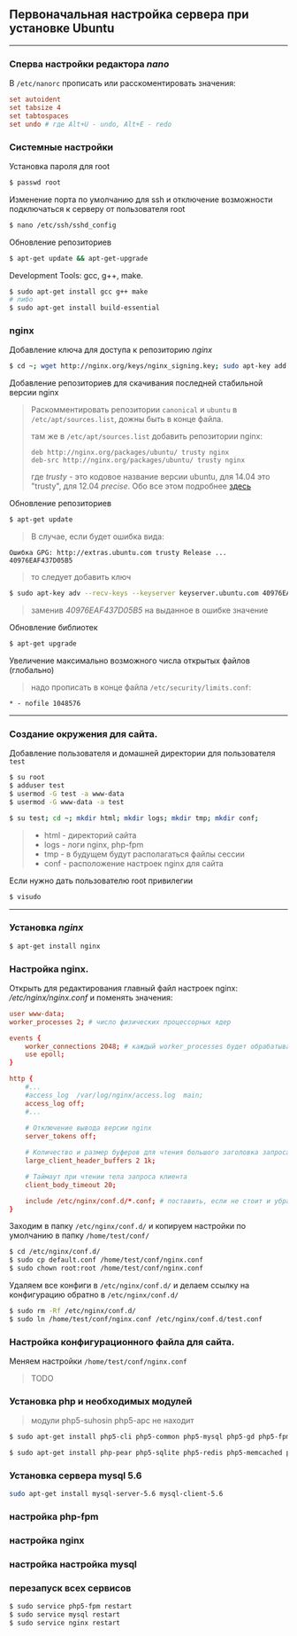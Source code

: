 ## Первоначальная настройка сервера при установке Ubuntu
---

### Сперва настройки редактора *nano*
В `/etc/nanorc` прописать или расскоментировать значения:
```conf
set autoident
set tabsize 4
set tabtospaces
set undo # где Alt+U - undo, Alt+E - redo
```

### Системные настройки 

Установка пароля для root

```sh
$ passwd root
```

Изменение порта по умолчанию для ssh и отключение возможности подключаться к серверу от пользователя root
```sh
$ nano /etc/ssh/sshd_config
```

Обновление репозиториев
```sh
$ apt-get update && apt-get-upgrade
```

Development Tools: gcc, g++, make. 
```sh
$ sudo apt-get install gcc g++ make
# либо
$ sudo apt-get install build-essential
```

### nginx
Добавление ключа для доступа к репозиторию *nginx*
```sh
$ cd ~; wget http://nginx.org/keys/nginx_signing.key; sudo apt-key add nginx_signing.key; rm nginx_signing.key
```

Добавление репозиториев для скачивания последней стабильной версии nginx

> Раскомментировать репозитории `canonical` и `ubuntu` в `/etc/apt/sources.list`, дожны быть в конце файла.
>
> там же в `/etc/apt/sources.list` добавить репозитории nginx:
> ```
> deb http://nginx.org/packages/ubuntu/ trusty nginx
> deb-src http://nginx.org/packages/ubuntu/ trusty nginx
>```
> где *trusty* - это кодовое название версии ubuntu, для 14.04 это "trusty", для 12.04 *precise*.
> Обо все этом подробнее [здесь](http://nginx.org/ru/linux_packages.html#stable)

Обновление репозиториев
```sh
$ apt-get update
```

> В случае, если будет ошибка вида: 
```
Ошибка GPG: http://extras.ubuntu.com trusty Release ... 40976EAF437D05B5
```
> то следует добавить ключ
```sh
$ sudo apt-key adv --recv-keys --keyserver keyserver.ubuntu.com 40976EAF437D05B5
```
> заменив *40976EAF437D05B5* на выданное в ошибке значение

Обновление библиотек
```sh
$ apt-get upgrade
```

Увеличение максимально возможного числа открытых файлов (глобально)
> надо прописать в конце файла `/etc/security/limits.conf`:
 ```
* - nofile 1048576
```
- - -

### Создание окружения для сайта. 

Добавление пользователя и домашней директории для пользователя `test`
```sh
$ su root
$ adduser test
$ usermod -G test -a www-data
$ usermod -G www-data -a test

$ su test; cd ~; mkdir html; mkdir logs; mkdir tmp; mkdir conf;
```

> * html   - директорий сайта
> * logs   - логи nginx, php-fpm
> * tmp    - в будущем будут располагаться файлы сессии
> * conf   - расположение настроек nginx для сайта

Если нужно дать пользователю root привилегии
```sh
$ visudo
```

 - - - 

### Установка *nginx*
```sh
$ apt-get install nginx
```

### Настройка nginx.

Открыть для редактирования главный файл настроек nginx: */etc/nginx/nginx.conf* и поменять значения:

```conf
user www-data;
worker_processes 2; # число физических процессорных ядер

events {
    worker_connections 2048; # каждый worker_processes будет обрабатывать worker_connections соединений
    use epoll;
}

http {
    #...
    #access_log  /var/log/nginx/access.log  main;
    access_log off;
    #...    
    
    # Отключение вывода версии nginx
    server_tokens off;

    # Количество и размер буферов для чтения большого заголовка запроса клиента
    large_client_header_buffers 2 1k;

    # Таймаут при чтении тела запроса клиента
    client_body_timeout 20;

    include /etc/nginx/conf.d/*.conf; # поставить, если не стоит и убрать другие подключаемые настройки конфигураций
}
```

Заходим в папку `/etc/nginx/conf.d/` и копируем настройки по умолчанию в папку `/home/test/conf/`
```sh
$ cd /etc/nginx/conf.d/
$ sudo cp default.conf /home/test/conf/nginx.conf
$ sudo chown root:root /home/test/conf/nginx.conf
```

Удаляем все конфиги в `/etc/nginx/conf.d/` и делаем ссылку на конфигурацию обратно в `/etc/nginx/conf.d/`
```sh
$ sudo rm -Rf /etc/nginx/conf.d/
$ sudo ln /home/test/conf/nginx.conf /etc/nginx/conf.d/test.conf
```

### Настройка конфигурационного файла для сайта. 

Меняем настройки `/home/test/conf/nginx.conf`

> TODO

### Установка php и необходимых модулей 
> модули php5-suhosin php5-apc не находит

```sh
$ sudo apt-get install php5-cli php5-common php5-mysql php5-gd php5-fpm php5-cgi php5-mcrypt php5-curl php5-json

$ sudo apt-get install php-pear php5-sqlite php5-redis php5-memcached php5-tidy php5-xmlrpc php5-xsl php5-mhash php5-pspell php5-snmp
```

### Установка сервера mysql 5.6
```sh
sudo apt-get install mysql-server-5.6 mysql-client-5.6
```

### настройка php-fpm


### настройка nginx

### настройка настройка mysql

### перезапуск всех сервисов
```sh
$ sudo service php5-fpm restart
$ sudo service mysql restart
$ sudo service nginx restart
```
